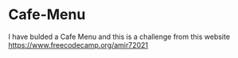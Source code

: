 # Cafe-Menu
I have bulded a Cafe Menu and this is a challenge from this website https://www.freecodecamp.org/amir72021
